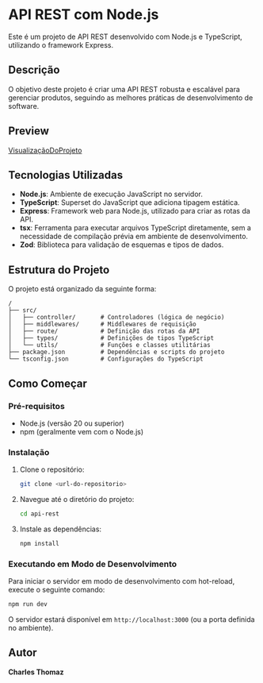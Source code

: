 # API REST com Node.js

Este é um projeto de API REST desenvolvido com Node.js e TypeScript, utilizando o framework Express.

## Descrição

O objetivo deste projeto é criar uma API REST robusta e escalável para gerenciar produtos, seguindo as melhores práticas de desenvolvimento de software.
## Preview
[VisualizaçãoDoProjeto](./preview.png)

## Tecnologias Utilizadas

-   **Node.js**: Ambiente de execução JavaScript no servidor.
-   **TypeScript**: Superset do JavaScript que adiciona tipagem estática.
-   **Express**: Framework web para Node.js, utilizado para criar as rotas da API.
-   **tsx**: Ferramenta para executar arquivos TypeScript diretamente, sem a necessidade de compilação prévia em ambiente de desenvolvimento.
-   **Zod**: Biblioteca para validação de esquemas e tipos de dados.

## Estrutura do Projeto

O projeto está organizado da seguinte forma:

```
/
├── src/
│   ├── controller/       # Controladores (lógica de negócio)
│   ├── middlewares/      # Middlewares de requisição
│   ├── route/            # Definição das rotas da API
│   ├── types/            # Definições de tipos TypeScript
│   └── utils/            # Funções e classes utilitárias
├── package.json          # Dependências e scripts do projeto
└── tsconfig.json         # Configurações do TypeScript
```

## Como Começar

### Pré-requisitos

-   Node.js (versão 20 ou superior)
-   npm (geralmente vem com o Node.js)

### Instalação

1.  Clone o repositório:
    ```bash
    git clone <url-do-repositorio>
    ```
2.  Navegue até o diretório do projeto:
    ```bash
    cd api-rest
    ```
3.  Instale as dependências:
    ```bash
    npm install
    ```

### Executando em Modo de Desenvolvimento

Para iniciar o servidor em modo de desenvolvimento com hot-reload, execute o seguinte comando:

```bash
npm run dev
```

O servidor estará disponível em `http://localhost:3000` (ou a porta definida no ambiente).

## Autor

**Charles Thomaz**
